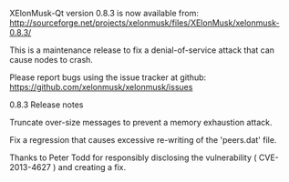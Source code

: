 XElonMusk-Qt version 0.8.3 is now available from:
  http://sourceforge.net/projects/xelonmusk/files/XElonMusk/xelonmusk-0.8.3/

This is a maintenance release to fix a denial-of-service attack that
can cause nodes to crash.

Please report bugs using the issue tracker at github:
  https://github.com/xelonmusk/xelonmusk/issues

0.8.3 Release notes

Truncate over-size messages to prevent a memory exhaustion attack.

Fix a regression that causes excessive re-writing of the 'peers.dat' file.


Thanks to Peter Todd for responsibly disclosing the vulnerability
( CVE-2013-4627 ) and creating a fix.
